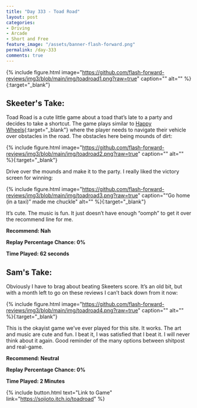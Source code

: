 ```yaml
---
title: "Day 333 - Toad Road"
layout: post
categories:
- Driving
- Arcade
- Short and Free
feature_image: "/assets/banner-flash-forward.png"
permalink: /day-333
comments: true
---
```


{% include figure.html image="https://github.com/flash-forward-reviews/img3/blob/main/img/toadroad1.png?raw=true" caption="" alt="" %}{:target="_blank"}
 
## Skeeter's Take:

Toad Road is a cute little game about a toad that’s late to a party and decides to take a shortcut. The game plays similar to [Happy Wheels](https://web.archive.org/web/20180817154659/http://postpostproduction.com/flash-in-the-pan/happy-wheels/){:target="_blank"} where the player needs to navigate their vehicle over obstacles in the road. The obstacles here being mounds of dirt: 

{% include figure.html image="https://github.com/flash-forward-reviews/img3/blob/main/img/toadroad2.png?raw=true" caption="" alt="" %}{:target="_blank"}

Drive over the mounds and make it to the party. I really liked the victory screen for winning: 

{% include figure.html image="https://github.com/flash-forward-reviews/img3/blob/main/img/toadroad3.png?raw=true" caption="“Go home (in a taxi)” made me chuckle" alt="" %}{:target="_blank"}

It’s cute. The music is fun. It just doesn’t have enough “oomph” to get it over the recommend line for me. 

**Recommend: Nah**

**Replay Percentage Chance: 0%**

**Time Played: 62 seconds**

## Sam's Take:

Obviously I have to brag about beating Skeeters score. It’s an old bit, but with a month left to go on these reviews I can’t back down from it now:

{% include figure.html image="https://github.com/flash-forward-reviews/img3/blob/main/img/toadroad4.png?raw=true" caption="" alt="" %}{:target="_blank"}

This is the okayist game we’ve ever played for this site. It works. The art and music are cute and fun. I beat it, I was satisfied that I beat it. I will never think about it again. Good reminder of the many options between shitpost and real-game.

**Recommend: Neutral**

**Replay Percentage Chance: 0%**

**Time Played: 2 Minutes**

{% include button.html text="Link to Game" link="https://sojioto.itch.io/toadroad" %}